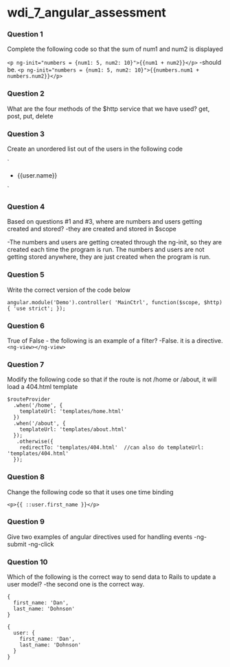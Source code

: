 wdi_7_angular_assessment
========================

### Question 1

Complete the following code so that the sum of num1 and num2 is displayed

`<p ng-init="numbers = {num1: 5, num2: 10}">{{num1 + num2}}</p>`
-should be.
`<p ng-init="numbers = {num1: 5, num2: 10}">{{numbers.num1 + numbers.num2}}</p>`
### Question 2

What are the four methods of the $http service that we have used?
get, post, put, delete

### Question 3

Create an unordered list out of the users in the following code

`<ul ng-init="users = [{name: 'Dan'}, {name: 'Ella'}]">
  <li ng-repeat="user in users">{{user.name}}</li>
</ul>`

### Question 4

Based on questions #1 and #3, where are numbers and users getting created and stored?
-they are created and stored in $scope


  -The numbers and users are getting created through the ng-init, so they are created each time
the program is run. The numbers and users are not getting stored anywhere, they are just
created when the program is run.


### Question 5

Write the correct version of the code below

`angular.module('Demo').controller( 'MainCtrl', function($scope, $http) {
  'use strict';
  });`

### Question 6

True of False - the following is an example of a filter?
-False. it is a directive.
`<ng-view></ng-view>`

### Question 7

Modify the following code so that if the route is not /home or /about, it will load a 404.html template

```
$routeProvider
  .when('/home', {
    templateUrl: 'templates/home.html'
  })
  .when('/about', {
    templateUrl: 'templates/about.html'
  });
   .otherwise({
    redirectTo: 'templates/404.html'  //can also do templateUrl: 'templates/404.html'
  });
```

### Question 8

Change the following code so that it uses one time binding

`<p>{{ ::user.first_name }}</p>`

### Question 9

Give two examples of angular directives used for handling events
-ng-submit
-ng-click
### Question 10

Which of the following is the correct way to send data to Rails to update a user model?
-the second one is the correct way.
```
{
  first_name: 'Dan',
  last_name: 'Dohnson'
}
```

```
{
  user: {
    first_name: 'Dan',
    last_name: 'Dohnson'
  }
}
```
